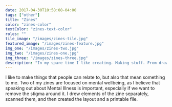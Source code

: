 ```yaml
---
date: 2017-04-30T10:58:08-04:00
tags: ["other"]
title: "Zines"
color: "zines-color"
textColor: "zines-text-color"
roles: ""
tile_image: "/images/zines-tile.jpg"
featured_image: "/images/zines-feature.jpg"
img_one: "/images/zines-two.jpg"
img_two: "/images/zines-one.jpg"
img_three: "/images/zines-three.jpg"
description: "In my spare time I like creating. Making stuff. From drawing and painting to sewing and baking. I love hand lettering and drawing. I started making little zines, then I heard about Hamilton Zine Fest. I ended up going along, and sold and traded my zines."
---
```


I like to make things that people can relate to, but also that mean something to me. Two of my zines are focused on mental wellbeing, as I believe that speaking out about Mental Illness is important, especially if we want to remove the stigma around it. I drew elements of the zine separately, scanned them, and then created the layout and a printable file.  
